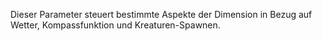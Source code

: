 Dieser Parameter steuert bestimmte Aspekte der Dimension in Bezug auf Wetter, Kompassfunktion und Kreaturen-Spawnen.